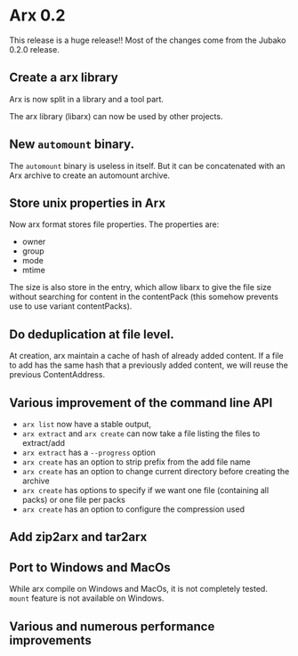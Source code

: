 # Arx 0.2

This release is a huge release!!
Most of the changes come from the Jubako 0.2.0 release.

## Create a arx library

Arx is now split in a library and a tool part.

The arx library (libarx) can now be used by other projects.

## New `automount` binary.

The `automount` binary is useless in itself. But it can be concatenated with an Arx archive to
create an automount archive.


## Store unix properties in Arx

Now arx format stores file properties. The properties are:

- owner
- group
- mode
- mtime

The size is also store in the entry, which allow libarx to give the file size without searching
for content in the contentPack (this somehow prevents use to use variant contentPacks).

## Do deduplication at file level.

At creation, arx maintain a cache of hash of already added content.
If a file to add has the same hash that a previously added content, we will reuse the previous ContentAddress.

## Various improvement of the command line API

- `arx list` now have a stable output,
- `arx extract` and `arx create` can now take a file listing the files to extract/add
- `arx extract` has a `--progress` option
- `arx create` has an option to strip prefix from the add file name
- `arx create` has an option to change current directory before creating the archive
- `arx create` has options to specify if we want one file (containing all packs) or one file per packs
- `arx create` has an option to configure the compression used

## Add zip2arx and tar2arx

## Port to Windows and MacOs

While arx compile on Windows and MacOs, it is not completely tested.
`mount` feature is not available on Windows.

## Various and numerous performance improvements
